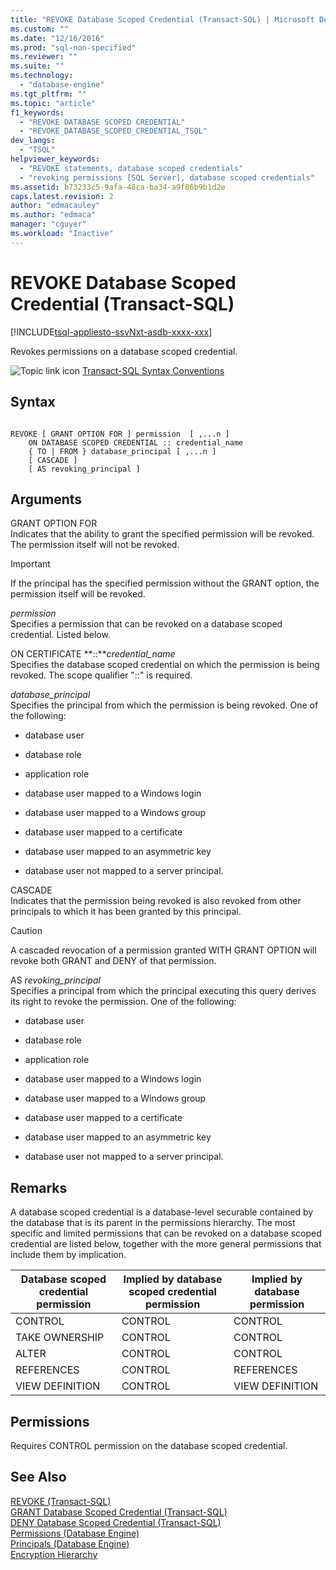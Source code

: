 ```yaml
---
title: "REVOKE Database Scoped Credential (Transact-SQL) | Microsoft Docs"
ms.custom: ""
ms.date: "12/16/2016"
ms.prod: "sql-non-specified"
ms.reviewer: ""
ms.suite: ""
ms.technology: 
  - "database-engine"
ms.tgt_pltfrm: ""
ms.topic: "article"
f1_keywords: 
  - "REVOKE DATABASE SCOPED CREDENTIAL"
  - "REVOKE_DATABASE_SCOPED_CREDENTIAL_TSQL"
dev_langs: 
  - "TSQL"
helpviewer_keywords: 
  - "REVOKE statements, database scoped credentials"
  - "revoking permissions [SQL Server], database scoped credentials"
ms.assetid: b73233c5-9afa-48ca-ba34-a9f86b9b1d2e
caps.latest.revision: 2
author: "edmacauley"
ms.author: "edmaca"
manager: "cguyer"
ms.workload: "Inactive"
---
```

# REVOKE Database Scoped Credential (Transact-SQL)
[!INCLUDE[tsql-appliesto-ssvNxt-asdb-xxxx-xxx](../../includes/tsql-appliesto-ssvnxt-asdb-xxxx-xxx.md)]

  Revokes permissions on a database scoped credential.  
  
 ![Topic link icon](../../database-engine/configure-windows/media/topic-link.gif "Topic link icon") [Transact-SQL Syntax Conventions](../../t-sql/language-elements/transact-sql-syntax-conventions-transact-sql.md)  
  
## Syntax  
  
```  
  
REVOKE [ GRANT OPTION FOR ] permission  [ ,...n ]   
    ON DATABASE SCOPED CREDENTIAL :: credential_name   
    { TO | FROM } database_principal [ ,...n ]  
    [ CASCADE ]  
    [ AS revoking_principal ]  
```  
  
## Arguments  
 GRANT OPTION FOR  
 Indicates that the ability to grant the specified permission will be revoked. The permission itself will not be revoked.  
  
> [!IMPORTANT]  
>  If the principal has the specified permission without the GRANT option, the permission itself will be revoked.  
  
 *permission*  
 Specifies a permission that can be revoked on a database scoped credential. Listed below.  
  
 ON CERTIFICATE **::***credential_name*  
 Specifies the database scoped credential on which the permission is being revoked. The scope qualifier "::" is required.  
  
 *database_principal*  
 Specifies the principal from which the permission is being revoked. One of the following:  
  
-   database user  
  
-   database role  
  
-   application role  
  
-   database user mapped to a Windows login  
  
-   database user mapped to a Windows group  
  
-   database user mapped to a certificate  
  
-   database user mapped to an asymmetric key  
  
-   database user not mapped to a server principal.  
  
 CASCADE  
 Indicates that the permission being revoked is also revoked from other principals to which it has been granted by this principal.  
  
> [!CAUTION]  
>  A cascaded revocation of a permission granted WITH GRANT OPTION will revoke both GRANT and DENY of that permission.  
  
 AS *revoking_principal*  
 Specifies a principal from which the principal executing this query derives its right to revoke the permission. One of the following:  
  
-   database user  
  
-   database role  
  
-   application role  
  
-   database user mapped to a Windows login  
  
-   database user mapped to a Windows group  
  
-   database user mapped to a certificate  
  
-   database user mapped to an asymmetric key  
  
-   database user not mapped to a server principal.  
  
## Remarks  
 A database scoped credential is a database-level securable contained by the database that is its parent in the permissions hierarchy. The most specific and limited permissions that can be revoked on a database scoped credential are listed below, together with the more general permissions that include them by implication.  
  
|Database scoped credential permission|Implied by database scoped credential permission|Implied by database permission|  
|----------------------------|---------------------------------------|------------------------------------|  
|CONTROL|CONTROL|CONTROL|  
|TAKE OWNERSHIP|CONTROL|CONTROL|  
|ALTER|CONTROL|CONTROL|  
|REFERENCES|CONTROL|REFERENCES|  
|VIEW DEFINITION|CONTROL|VIEW DEFINITION|  
  
## Permissions  
 Requires CONTROL permission on the database scoped credential.  
  
## See Also  
 [REVOKE (Transact-SQL)](../../t-sql/statements/revoke-transact-sql.md)      
 [GRANT Database Scoped Credential (Transact-SQL)](../../t-sql/statements/grant-database-scoped-credential-transact-sql.md)   
 [DENY Database Scoped Credential (Transact-SQL)](../../t-sql/statements/deny-database-scoped-credential-transact-sql.md)   
 [Permissions &#40;Database Engine&#41;](../../relational-databases/security/permissions-database-engine.md)   
 [Principals &#40;Database Engine&#41;](../../relational-databases/security/authentication-access/principals-database-engine.md)   
 [Encryption Hierarchy](../../relational-databases/security/encryption/encryption-hierarchy.md)  
  
  
